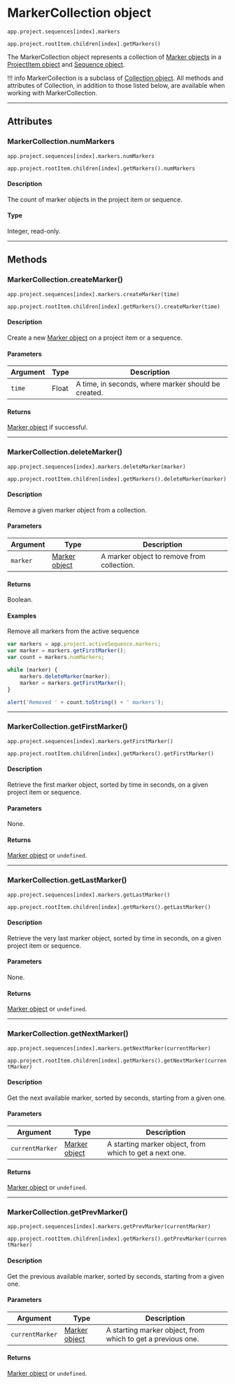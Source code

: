 # MarkerCollection object

`app.project.sequences[index].markers`

`app.project.rootItem.children[index].getMarkers()`


The MarkerCollection object represents a collection of [Marker objects](../general/marker.md) in a [ProjectItem object](../item/projectitem.md) and [Sequence object](../sequence/sequence.md).

!!! info
    MarkerCollection is a subclass of [Collection object](collection.md). All methods and attributes of Collection, in addition to those listed below, are available when working with MarkerCollection.

---

## Attributes

### MarkerCollection.numMarkers

`app.project.sequences[index].markers.numMarkers`

`app.project.rootItem.children[index].getMarkers().numMarkers`


#### Description

The count of marker objects in the project item or sequence.

#### Type

Integer, read-only.

---

## Methods

### MarkerCollection.createMarker()

`app.project.sequences[index].markers.createMarker(time)`

`app.project.rootItem.children[index].getMarkers().createMarker(time)`


#### Description

Create a new [Marker object](../general/marker.md) on a project item or a sequence.

#### Parameters

| Argument | Type  |                     Description                     |
| -------- | ----- | --------------------------------------------------- |
| `time`   | Float | A time, in seconds, where marker should be created. |

#### Returns

[Marker object](../general/marker.md) if successful.

---

### MarkerCollection.deleteMarker()

`app.project.sequences[index].markers.deleteMarker(marker)`

`app.project.rootItem.children[index].getMarkers().deleteMarker(marker)`


#### Description

Remove a given marker object from a collection.

#### Parameters

| Argument |                 Type                  |                Description                 |
| -------- | ------------------------------------- | ------------------------------------------ |
| `marker` | [Marker object](../general/marker.md) | A marker object to remove from collection. |

#### Returns

Boolean.

#### Examples

Remove all markers from the active sequence

```javascript
var markers = app.project.activeSequence.markers;
var marker = markers.getFirstMarker();
var count = markers.numMarkers;

while (marker) {
    markers.deleteMarker(marker);
    marker = markers.getFirstMarker();
}

alert('Removed ' + count.toString() + ' markers');
```

---

### MarkerCollection.getFirstMarker()

`app.project.sequences[index].markers.getFirstMarker()`

`app.project.rootItem.children[index].getMarkers().getFirstMarker()`


#### Description

Retrieve the first marker object, sorted by time in seconds, on a given project item or sequence.

#### Parameters

None.

#### Returns

[Marker object](../general/marker.md) or `undefined`.

---

### MarkerCollection.getLastMarker()

`app.project.sequences[index].markers.getLastMarker()`

`app.project.rootItem.children[index].getMarkers().getLastMarker()`


#### Description

Retrieve the very last marker object, sorted by time in seconds, on a given project item or sequence.

#### Parameters

None.

#### Returns

[Marker object](../general/marker.md) or `undefined`.

---

### MarkerCollection.getNextMarker()

`app.project.sequences[index].markers.getNextMarker(currentMarker)`

`app.project.rootItem.children[index].getMarkers().getNextMarker(currentMarker)`


#### Description

Get the next available marker, sorted by seconds, starting from a given one.

#### Parameters

|    Argument     |                 Type                  |                       Description                       |
| --------------- | ------------------------------------- | ------------------------------------------------------- |
| `currentMarker` | [Marker object](../general/marker.md) | A starting marker object, from which to get a next one. |

#### Returns

[Marker object](../general/marker.md) or `undefined`.

---

### MarkerCollection.getPrevMarker()

`app.project.sequences[index].markers.getPrevMarker(currentMarker)`

`app.project.rootItem.children[index].getMarkers().getPrevMarker(currentMarker)`


#### Description

Get the previous available marker, sorted by seconds, starting from a given one.

#### Parameters

|    Argument     |                 Type                  |                         Description                         |
| --------------- | ------------------------------------- | ----------------------------------------------------------- |
| `currentMarker` | [Marker object](../general/marker.md) | A starting marker object, from which to get a previous one. |

#### Returns

[Marker object](../general/marker.md) or `undefined`.
